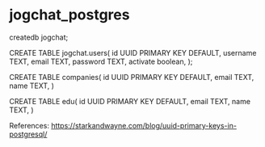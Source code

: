 # jogchat_postgres

createdb jogchat;

CREATE TABLE jogchat.users(
   id UUID PRIMARY KEY DEFAULT,
   username TEXT,
   email TEXT,
   password TEXT,
   activate boolean,
);

CREATE TABLE companies(
   id UUID PRIMARY KEY DEFAULT,
   email TEXT,
   name TEXT,
)

CREATE TABLE edu(
   id UUID PRIMARY KEY DEFAULT,
   email TEXT,
   name TEXT,
)

References:
https://starkandwayne.com/blog/uuid-primary-keys-in-postgresql/

